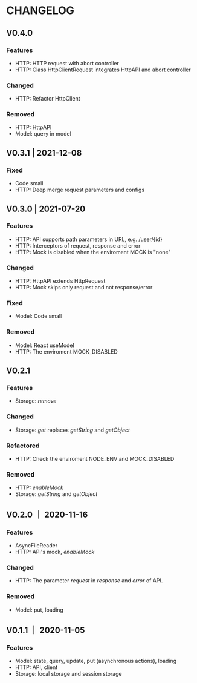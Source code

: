 # CHANGELOG

## V0.4.0
### Features
- HTTP: HTTP request with abort controller
- HTTP: Class HttpClientRequest integrates HttpAPI and abort controller

### Changed
- HTTP: Refactor HttpClient

### Removed
- HTTP: HttpAPI
- Model: query in model

## V0.3.1 | 2021-12-08
### Fixed
- Code small
- HTTP: Deep merge request parameters and configs

## V0.3.0 | 2021-07-20
### Features
- HTTP: API supports path parameters in URL, e.g. /user/{id}
- HTTP: Interceptors of request, response and error
- HTTP: Mock is disabled when the enviroment MOCK is "none"

### Changed
- HTTP: HttpAPI extends HttpRequest
- HTTP: Mock skips only request and not response/error

### Fixed
- Model: Code small

### Removed
- Model: React useModel
- HTTP: The enviroment MOCK_DISABLED

## V0.2.1
### Features
- Storage: *remove*

### Changed
- Storage: *get* replaces *getString* and *getObject*

### Refactored
- HTTP: Check the enviroment NODE_ENV and MOCK_DISABLED

### Removed
- HTTP: *enableMock*
- Storage: *getString* and *getObject*

## V0.2.0 ｜ 2020-11-16
### Features
- AsyncFileReader
- HTTP: API's mock, *enableMock*

### Changed
- HTTP: The parameter *request* in *response* and *error* of API.

### Removed
- Model: put, loading

## V0.1.1 ｜ 2020-11-05
### Features
- Model: state, query, update, put (asynchronous actions), loading
- HTTP: API, client
- Storage: local storage and session storage
